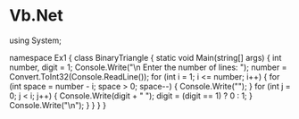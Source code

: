 # Vb.Net
using System;

namespace  Ex1
{
    class BinaryTriangle
    {
        static void Main(string[] args)
        {
            int number, digit = 1;
            Console.Write("\n Enter the number of lines: ");
            number = Convert.ToInt32(Console.ReadLine());
            for (int i = 1; i <= number; i++)
            {
                for (int space = number - i; space > 0; space--)
                {
                    Console.Write("");
                }
                for (int j = 0; j < i; j++)
                {
                    Console.Write(digit + " ");
                    digit = (digit == 1) ? 0 : 1;
                }
                Console.Write("\n");
            }
        }
    }
}

